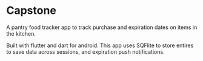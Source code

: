 # Capstone
A pantry food tracker app to track purchase and expiration dates on items in the kitchen.

Built with flutter and dart for android. This app uses SQFlite to store entires to save data across sessions, and expiration push notifications.
